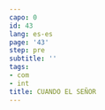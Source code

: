 ```yaml
---
capo: 0
id: 43
lang: es-es
page: '43'
step: pre
subtitle: ''
tags:
- com
- int
title: CUANDO EL SEÑOR
---
```

